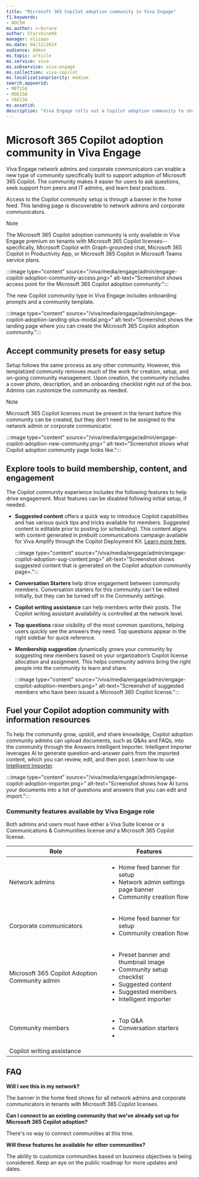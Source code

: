 ```yaml
---
title: "Microsoft 365 Copilot adoption community in Viva Engage"
f1.keywords:
- NOCSH
ms.author: v-bvrana
author: Starshine89
manager: elizapo
ms.date: 04/12/2024
audience: Admin
ms.topic: article
ms.service: viva
ms.subservice: viva-engage
ms.collection: viva-copilot
ms.localizationpriority: medium
search.appverid:
- MET150
- MOE150
- YAE150
ms.assetid: 
description: "Viva Engage rolls out a Copilot adoption community to share best practices and answer employees' questions"
---
```


# Microsoft 365 Copilot adoption community in Viva Engage

Viva Engage network admins and corporate communicators can enable a new type of community specifically built to support adoption of Microsoft 365 Copilot.  The community makes it easier for users to ask questions, seek support from peers and IT admins, and learn best practices.

Access to the Copilot community setup is through a banner in the home feed. This landing page is discoverable to network admins and corporate communicators.

>[!NOTE]
>The Microsoft 365 Copilot adoption community is only available in Viva Engage premium on tenants with Microsoft 365 Copilot licenses--specifically, Microsoft Copilot with Graph-grounded chat, Microsoft 365 Copilot in Productivity App, or Microsoft 365 Copilot in Microsoft Teams service plans. 

:::image type="content" source="/viva/media/engage/admin/engage-copilot-adoption-community-access.png>" alt-text="Screenshot shows access point for the Microsoft 365 Copilot adoption community.":::

The new Copilot community type in Viva Engage includes onboarding prompts and a community template.  

:::image type="content" source="/viva/media/engage/admin/engage-copilot-adoption-landing-plus-modal.png>" alt-text="Screenshot shows the landing page where you can create the Microsoft 365 Copilot adoption community.":::

## Accept community presets for easy setup 

Setup follows the same process as any other community. However, this templatized community removes much of the work for creation, setup, and on-going community management. Upon creation, the community includes a cover photo, description, and an onboarding checklist right out of the box. Admins can customize the community as needed.

>[!NOTE]
> Microsoft 365 Copilot licenses must be present in the tenant before this community can be created, but they don't need to be assigned to the network admin or corporate communicator.

:::image type="content" source="/viva/media/engage/admin/engage-copilot-adoption-new-community.png>" alt-text="Screenshot shows what Copilot adoption community  page looks like.":::

## Explore tools to build membership, content, and engagement

The Copilot community experience includes the following features to help drive engagement. Most features can be disabled following initial setup, if needed.  

- **Suggested content** offers a quick way to introduce Copilot capabilities and has various quick tips and tricks available for members. Suggested content is editable prior to posting (or scheduling).
This content aligns with content generated in prebuilt communications campaign available for Viva Amplify through the Copilot Deployment Kit. [Learn more here.](https://techcommunity.microsoft.com/t5/viva-amplify-blog/announcing-the-copilot-deployment-kit-in-viva-amplify/ba-p/4110466)

    :::image type="content" source="/viva/media/engage/admin/engage-copilot-adoption-sug-content.png>" alt-text="Screenshot shows suggested content that is generated on the Copilot adoption community page=.":::

-  **Conversation Starters** help drive engagement between community members. Conversation starters for this community can't be edited initially, but they can be turned off in the Community settings.

- **Copilot writing assistance** can help members write their posts. The Copilot writing assistant availability is controlled at the network level.

- **Top questions** raise visibility of the most common questions, helping users quickly see the answers they need. Top questions appear in the right sidebar for quick reference.

- **Membership suggestion** dynamically grows your community by suggesting new members based on your organization’s Copilot license allocation and assignment. This helps community admins bring the right people into the community to learn and share. 

    :::image type="content" source="/viva/media/engage/admin/engage-copilot-adoption-members.png>" alt-text="Screenshot of suggested members who have been issued a Microsoft 365 Copilot license.":::

## Fuel your Copilot adoption community with information resources

To help the community grow, upskill, and share knowledge, Copilot adoption community admins can upload documents, such as Q&As and FAQs, into the community through the Answers Intelligent Importer. Intelligent Importer leverages AI to generate question-and-answer pairs from the imported content, which you can review, edit, and then post. Learn how to use [Intelligent Importer](/viva/engage/eac-answers-importer).

:::image type="content" source="/viva/media/engage/admin/engage-copilot-adoption-importer.png>" alt-text="Screenshot shows how AI turns your documents into a list of questions and answers that you can edit and import.":::

### Community features available by Viva Engage role

Both admins and users must have either a Viva Suite license or a Communications & Communities license _and_ a Microsoft 365 Copilot license.

|**Role**|**Features**|
|--------|------------|
|Network admins|<ul><li>Home feed banner for setup</li><li>Network admin settings page banner</li><li>Community creation flow</li></ul>|
|Corporate communicators|<ul><li>Home feed banner for setup</li><li>Community creation flow</li></ul>|
|Microsoft 365 Copilot Adoption Community admin| <ul><li>Preset banner and thumbnail image</li><li>Community setup checklist</li><li>Suggested content</li><li>Suggested members</li><li>Intelligent importer</li></ul>|
|Community members|<ul><li>Top Q&A</li><li>Conversation starters</li><li>
Copilot writing assistance</li></ul>|

## FAQ

**Will I see this in my network?** 

The banner in the home feed shows for all network admins and corporate communicators in tenants with Microsoft 365 Copilot licenses.

**Can I connect to an existing community that we've already set up for Microsoft 365 Copilot adoption?**

There's no way to connect communities at this time. 

**Will these features be available for other communities?**

The ability to customize communities based on business objectives is being considered. Keep an eye on the public roadmap for more updates and dates.
